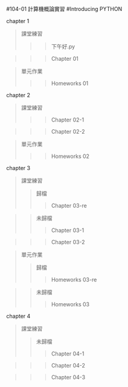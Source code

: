 #104-01 計算機概論實習
#Introducing PYTHON

   chapter 1
   >課堂練習
   >>>下午好.py
   
   >>>Chapter 01
   
   
   >單元作業
   >>>Homeworks 01

   chapter 2
   >課堂練習
   >>>Chapter 02-1
   
   >>>Chapter 02-2
   
   >單元作業
   >>>Homeworks 02

   chapter 3
   >課堂練習
   >>歸檔
   >>>Chapter 03-re
   
   >>未歸檔
   >>>Chapter 03-1
   
   >>>Chapter 03-2
   
   >單元作業
   >>歸檔
   >>>Homeworks 03-re
   
   >>未歸檔
   >>>Homeworks 03
   
   chapter 4
   >課堂練習
   >>未歸檔
   >>>Chapter 04-1
   
   >>>Chapter 04-2
   
   >>>Chapter 04-3
   

